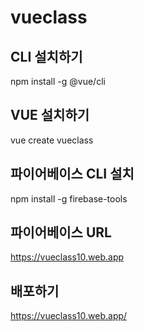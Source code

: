 # vueclass

## CLI 설치하기

npm install -g @vue/cli

## VUE 설치하기

vue create vueclass

## 파이어베이스 CLI 설치

npm install -g firebase-tools

## 파이어베이스 URL

https://vueclass10.web.app

## 배포하기

https://vueclass10.web.app/

